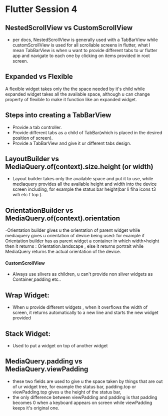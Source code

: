 # Flutter Session 4


## NestedScrollView vs CustomScrollView

- per docs, NestedScrollView is generally used with a TabBarView while customScrollView is used for all scrollable screens in flutter, what I mean TabBarView is when u want to provide different tabs to ur flutter app and navigate to each one by clicking on items provided in root screen.

## Expanded vs Flexible
A flexible widget takes only the the space needed by it's child while expanded widget takes all the available space, although u can change property of flexible to make it function like an expanded widget.

## Steps into creating a TabBarView
- Provide a tab controller.
- Provide different tabs as a child of TabBar(which is placed in the desired position of screen).
- Provide a TabBarView and give it ur different tabs design.

## LayoutBuilder vs MediaQuery.of(context).size.height (or width)
- Layout builder takes only the available space and put it to use, while mediaquery provides all the available height and width into the device screen including, for example the status bar height(bar li fiha icons t3 wifi etc f top ).

## OrientationBuilder vs MediaQuery.of(context).orientation
-Orientation builder gives u the orientation of parent widget while mediaquery gives u orientation of device being used:
for example if Orientation builder has as parent widget a container in which width>height then it returns : Orientation.landscape , else it returns portrait
while MediaQuery returns the actual orientation of the device.

#### CustomScrollView
- Always use slivers as children, u can't provide non sliver widgets as Container,padding etc..
## Wrap Widget:
- When u provide different widgets , when it overflows the width of screen, it returns automatically to a new line and starts the new widget provided
## Stack Widget:
- Used to put a widget on top of another widget

## MediaQuery.padding vs MediaQuery.viewPadding
- these two fields are used to give u the space taken by things that are out of ur widget tree, for example the status bar, padding.top or viewPadding.top gives u the height of the status bar,
- the only difference between viewPadding and padding is that padding becomes 0 when a keyboard appears on screen while viewPadding keeps it's original one.
